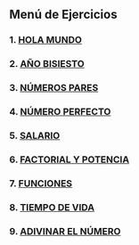 ## Menú de Ejercicios 
### 1. [HOLA MUNDO](https://github.com/CesarCarmona30/EjerciciosCpp/tree/main/Ejercicios-C%2B%2B/MENU/1-HELLO%20WORLD)
### 2. [AÑO BISIESTO](https://github.com/CesarCarmona30/EjerciciosCpp/blob/main/Ejercicios-C++/MENU/2-AÑO%20BISIESTO)
### 3. [NÚMEROS PARES](https://github.com/CesarCarmona30/EjerciciosCpp/blob/main/Ejercicios-C++/MENU/3-NÚMEROS%20PARES)
### 4. [NÚMERO PERFECTO](https://github.com/CesarCarmona30/EjerciciosCpp/blob/main/Ejercicios-C++/MENU/4-NÚMERO%20PERFECTO)
### 5. [SALARIO](https://github.com/CesarCarmona30/EjerciciosCpp/blob/main/Ejercicios-C++/MENU/5-SALARIO)
### 6. [FACTORIAL Y POTENCIA](https://github.com/CesarCarmona30/EjerciciosCpp/blob/main/Ejercicios-C++/MENU/6-FACTORIAL%20Y%20POTENCIA)
### 7. [FUNCIONES](https://github.com/CesarCarmona30/EjerciciosCpp/blob/main/Ejercicios-C++/MENU/7-FUNCIONES)
### 8. [TIEMPO DE VIDA](https://github.com/CesarCarmona30/EjerciciosCpp/blob/main/Ejercicios-C++/MENU/8-TIEMPO%20DE%20VIDA)
### 9. [ADIVINAR EL NÚMERO](https://github.com/CesarCarmona30/EjerciciosCpp/blob/main/Ejercicios-C++/MENU/9-ADIVINAR%20EL%20NÚMERO)
